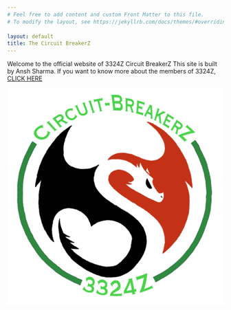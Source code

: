 ```yaml
---
# Feel free to add content and custom Front Matter to this file.
# To modify the layout, see https://jekyllrb.com/docs/themes/#overriding-theme-defaults

layout: default
title: The Circuit BreakerZ
---
```


Welcome to the official website of 3324Z Circuit BreakerZ
This site is built by Ansh Sharma. If you want to know more about the members of 3324Z, [CLICK HERE](/about/)


![Our Logo](/3324Z.png)


